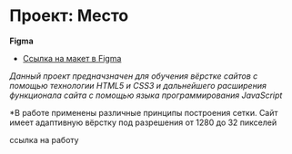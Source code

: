 # Проект: Место

**Figma**

* [Ссылка на макет в Figma](https://www.figma.com/file/2cn9N9jSkmxD84oJik7xL7/JavaScript.-Sprint-4?node-id=0%3A1)


*Данный проект предначзначен для обучения вёрстке сайтов с помощью технологии HTML5 и CSS3 и дальнейшего расширения функционала сайта с помощью языка программирования JavaScript*

*В работе применены различные принципы построения сетки.
Сайт имеет адаптивную вёрстку под разрешения от 1280 до 32 пикселей

ссылка на работу 
